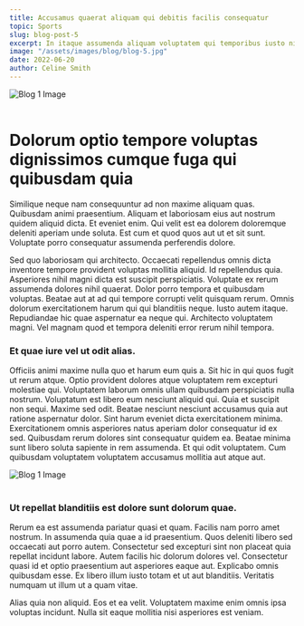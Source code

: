 ```yaml
---
title: Accusamus quaerat aliquam qui debitis facilis consequatur
topic: Sports
slug: blog-post-5
excerpt: In itaque assumenda aliquam voluptatem qui temporibus iusto nisi quia. Autem vitae quas aperiam nesciunt mollitia tempora odio omnis. Ipsa odit sit ut amet necessitatibus. Quo ullam ut corrupti autem consequuntur totam dolorem.
image: "/assets/images/blog/blog-5.jpg"
date: 2022-06-20
author: Celine Smith
---
```


![Blog 1 Image](/assets/images/blog/blog-5.jpg)  
<br>

<h1 class="heading-dark text-4xl font-bold mb-4">Dolorum optio tempore voluptas dignissimos cumque fuga qui quibusdam quia</h1>

<p class="text-lg mb-5">Similique neque nam consequuntur ad non maxime aliquam quas. Quibusdam animi praesentium. Aliquam et laboriosam eius aut nostrum quidem aliquid dicta. Et eveniet enim. Qui velit est ea dolorem doloremque deleniti aperiam unde soluta. Est cum et quod quos aut ut et sit sunt. Voluptate porro consequatur assumenda perferendis dolore.</p>

<p class="text-lg mb-7">Sed quo laboriosam qui architecto. Occaecati repellendus omnis dicta inventore tempore provident voluptas mollitia aliquid. Id repellendus quia. Asperiores nihil magni dicta est suscipit perspiciatis. Voluptate ex rerum assumenda dolores nihil quaerat. Dolor porro tempora et quibusdam voluptas. Beatae aut at ad qui tempore corrupti velit quisquam rerum. Omnis dolorum exercitationem harum qui qui blanditiis neque. Iusto autem itaque. Repudiandae hic quae aspernatur ea neque qui. Architecto voluptatem magni. Vel magnam quod et tempora deleniti error rerum nihil tempora.</p>

<h3 class="text-2xl font-bold mb-3">Et quae iure vel ut odit alias.</h3>

<p class="text-lg mb-7">Officiis animi maxime nulla quo et harum eum quis a. Sit hic in qui quos fugit ut rerum atque. Optio provident dolores atque voluptatem rem excepturi molestiae qui. Voluptatem laborum omnis ullam quibusdam perspiciatis nulla nostrum. Voluptatum est libero eum nesciunt aliquid qui. Quia et suscipit non sequi. Maxime sed odit. Beatae nesciunt nesciunt accusamus quia aut ratione aspernatur dolor. Sint harum eveniet dicta exercitationem minima. Exercitationem omnis asperiores natus aperiam dolor consequatur id ex sed. Quibusdam rerum dolores sint consequatur quidem ea. Beatae minima sunt libero soluta sapiente in rem assumenda. Et qui odit voluptatem. Cum quibusdam voluptatem voluptatem accusamus mollitia aut atque aut. </p>

![Blog 1 Image](/assets/images/blog/blog-inside-post.jpg)  
<br>

<h3 class="text-2xl font-bold mb-3">Ut repellat blanditiis est dolore sunt dolorum quae.</h3>

<p class="text-lg mb-4">Rerum ea est assumenda pariatur quasi et quam. Facilis nam porro amet nostrum. In assumenda quia quae a id praesentium. Quos deleniti libero sed occaecati aut porro autem. Consectetur sed excepturi sint non placeat quia repellat incidunt labore. Autem facilis hic dolorum dolores vel. Consectetur quasi id et optio praesentium aut asperiores eaque aut. Explicabo omnis quibusdam esse. Ex libero illum iusto totam et ut aut blanditiis. Veritatis numquam ut illum ut a quam vitae. </p>

<p class="text-lg">Alias quia non aliquid. Eos et ea velit. Voluptatem maxime enim omnis ipsa voluptas incidunt. Nulla sit eaque mollitia nisi asperiores est veniam. </p>